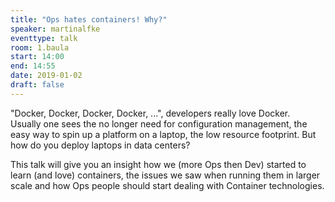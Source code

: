 ```yaml
---
title: "Ops hates containers! Why?"
speaker: martinalfke
eventtype: talk
room: 1.baula
start: 14:00
end: 14:55
date: 2019-01-02
draft: false
---
```


"Docker, Docker, Docker, Docker, ...", developers really love Docker.  
Usually one sees the no longer need for configuration management,
the easy way to spin up a platform on a laptop, the low resource footprint.
But how do you deploy laptops in data centers?  

This talk will give you an insight how we (more Ops then Dev) started to learn (and love) containers,
the issues we saw when running them in larger scale and how Ops people should start dealing with Container technologies.  

